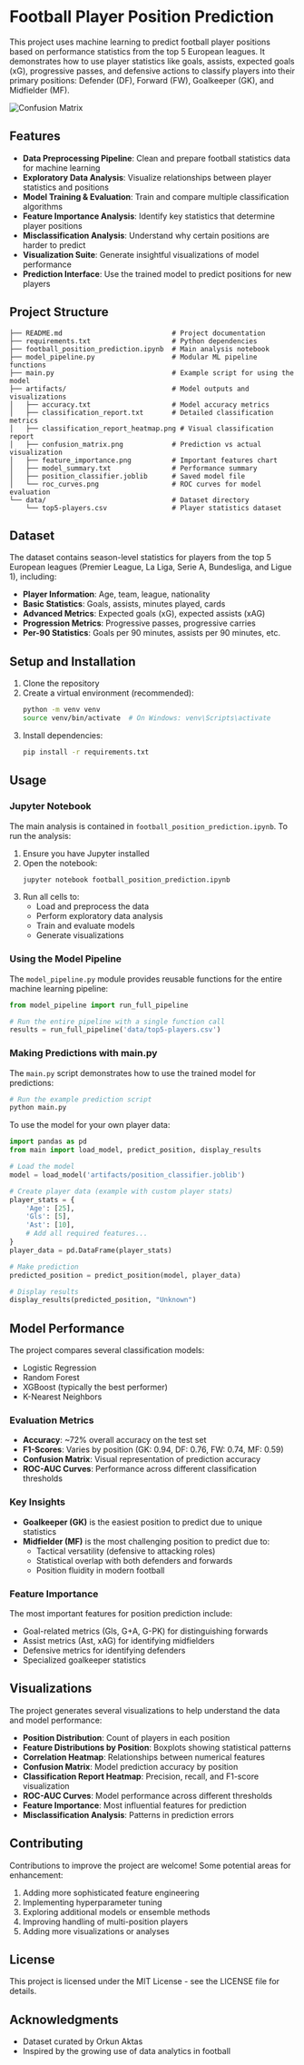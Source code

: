 # Football Player Position Prediction

This project uses machine learning to predict football player positions based on performance statistics from the top 5 European leagues. It demonstrates how to use player statistics like goals, assists, expected goals (xG), progressive passes, and defensive actions to classify players into their primary positions: Defender (DF), Forward (FW), Goalkeeper (GK), and Midfielder (MF).

![Confusion Matrix](artifacts/confusion_matrix.png)

## Features

- **Data Preprocessing Pipeline**: Clean and prepare football statistics data for machine learning
- **Exploratory Data Analysis**: Visualize relationships between player statistics and positions
- **Model Training & Evaluation**: Train and compare multiple classification algorithms
- **Feature Importance Analysis**: Identify key statistics that determine player positions
- **Misclassification Analysis**: Understand why certain positions are harder to predict
- **Visualization Suite**: Generate insightful visualizations of model performance
- **Prediction Interface**: Use the trained model to predict positions for new players

## Project Structure

```
├── README.md                           # Project documentation
├── requirements.txt                    # Python dependencies
├── football_position_prediction.ipynb  # Main analysis notebook
├── model_pipeline.py                   # Modular ML pipeline functions
├── main.py                             # Example script for using the model
├── artifacts/                          # Model outputs and visualizations
│   ├── accuracy.txt                    # Model accuracy metrics
│   ├── classification_report.txt       # Detailed classification metrics
│   ├── classification_report_heatmap.png # Visual classification report
│   ├── confusion_matrix.png            # Prediction vs actual visualization
│   ├── feature_importance.png          # Important features chart
│   ├── model_summary.txt               # Performance summary
│   ├── position_classifier.joblib      # Saved model file
│   └── roc_curves.png                  # ROC curves for model evaluation
└── data/                               # Dataset directory
    └── top5-players.csv                # Player statistics dataset
```

## Dataset

The dataset contains season-level statistics for players from the top 5 European leagues (Premier League, La Liga, Serie A, Bundesliga, and Ligue 1), including:

- **Player Information**: Age, team, league, nationality
- **Basic Statistics**: Goals, assists, minutes played, cards
- **Advanced Metrics**: Expected goals (xG), expected assists (xAG)
- **Progression Metrics**: Progressive passes, progressive carries
- **Per-90 Statistics**: Goals per 90 minutes, assists per 90 minutes, etc.

## Setup and Installation

1. Clone the repository
2. Create a virtual environment (recommended):
   ```bash
   python -m venv venv
   source venv/bin/activate  # On Windows: venv\Scripts\activate
   ```
3. Install dependencies:
   ```bash
   pip install -r requirements.txt
   ```

## Usage

### Jupyter Notebook

The main analysis is contained in `football_position_prediction.ipynb`. To run the analysis:

1. Ensure you have Jupyter installed
2. Open the notebook:
   ```bash
   jupyter notebook football_position_prediction.ipynb
   ```
3. Run all cells to:
   - Load and preprocess the data
   - Perform exploratory data analysis
   - Train and evaluate models
   - Generate visualizations

### Using the Model Pipeline

The `model_pipeline.py` module provides reusable functions for the entire machine learning pipeline:

```python
from model_pipeline import run_full_pipeline

# Run the entire pipeline with a single function call
results = run_full_pipeline('data/top5-players.csv')
```

### Making Predictions with main.py

The `main.py` script demonstrates how to use the trained model for predictions:

```bash
# Run the example prediction script
python main.py
```

To use the model for your own player data:

```python
import pandas as pd
from main import load_model, predict_position, display_results

# Load the model
model = load_model('artifacts/position_classifier.joblib')

# Create player data (example with custom player stats)
player_stats = {
    'Age': [25],
    'Gls': [5],
    'Ast': [10],
    # Add all required features...
}
player_data = pd.DataFrame(player_stats)

# Make prediction
predicted_position = predict_position(model, player_data)

# Display results
display_results(predicted_position, "Unknown")
```

## Model Performance

The project compares several classification models:

- Logistic Regression
- Random Forest
- XGBoost (typically the best performer)
- K-Nearest Neighbors

### Evaluation Metrics

- **Accuracy**: ~72% overall accuracy on the test set
- **F1-Scores**: Varies by position (GK: 0.94, DF: 0.76, FW: 0.74, MF: 0.59)
- **Confusion Matrix**: Visual representation of prediction accuracy
- **ROC-AUC Curves**: Performance across different classification thresholds

### Key Insights

- **Goalkeeper (GK)** is the easiest position to predict due to unique statistics
- **Midfielder (MF)** is the most challenging position to predict due to:
  - Tactical versatility (defensive to attacking roles)
  - Statistical overlap with both defenders and forwards
  - Position fluidity in modern football

### Feature Importance

The most important features for position prediction include:

- Goal-related metrics (Gls, G+A, G-PK) for distinguishing forwards
- Assist metrics (Ast, xAG) for identifying midfielders
- Defensive metrics for identifying defenders
- Specialized goalkeeper statistics

## Visualizations

The project generates several visualizations to help understand the data and model performance:

- **Position Distribution**: Count of players in each position
- **Feature Distributions by Position**: Boxplots showing statistical patterns
- **Correlation Heatmap**: Relationships between numerical features
- **Confusion Matrix**: Model prediction accuracy by position
- **Classification Report Heatmap**: Precision, recall, and F1-score visualization
- **ROC-AUC Curves**: Model performance across different thresholds
- **Feature Importance**: Most influential features for prediction
- **Misclassification Analysis**: Patterns in prediction errors

## Contributing

Contributions to improve the project are welcome! Some potential areas for enhancement:

1. Adding more sophisticated feature engineering
2. Implementing hyperparameter tuning
3. Exploring additional models or ensemble methods
4. Improving handling of multi-position players
5. Adding more visualizations or analyses

## License

This project is licensed under the MIT License - see the LICENSE file for details.

## Acknowledgments

- Dataset curated by Orkun Aktas
- Inspired by the growing use of data analytics in football
